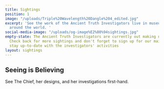 ```yaml
---
title: Sightings
position: 1
image: "/uploads/Triple%20Wavelength%20Dangle%204_edited.jpg"
excerpt: 'See the work of the Ancient Truth Investigators live in museums and galleries
  around the world. '
social-media-image: "/uploads/og-image%E2%80%94sightings.jpg"
empty-state: The Ancient Truth Investigators are currently out making new discoveries.
  Check back for more sightings and don't forget to sign up for our mailing list to
  stay up-to-date with the investigators' activities
layout: sightings
---
```


## Seeing is Believing

See The Chief, her designs, and her investigations first-hand.
